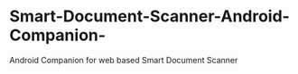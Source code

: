 # Smart-Document-Scanner-Android-Companion-
Android Companion for web based Smart Document Scanner 
